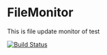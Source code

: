 # FileMonitor

This is file update monitor of test

[![Build Status](https://travis-ci.org/leonhe/FileMonitor.svg)](https://travis-ci.org/leonhe/FileMonitor)

